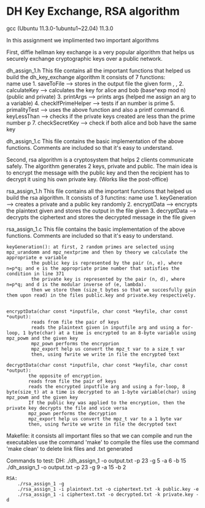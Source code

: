 #     DH Key Exchange, RSA algorithm

gcc (Ubuntu 11.3.0-1ubuntu1~22.04) 11.3.0

In this assignment we implimented two important algorithms

First, diffie hellman key exchange is a very popular algorithm that helps us securely exchange
cryptographic keys over a public network.

dh_assign_1.h
	This file contains all the important functions that helped us build the dh_key_exchange
	algorithm
	It consists of 7 functions:			
		      name					use
		1. saveToFile   	      --> stores in the output file the given form <public key A>, <public key B>, <shared secret>
		2. calculateKey		      --> calculates the key for alice and bob (base^exp mod n) (public and private)
		3. printArgs		      --> prints args (helped me assign an arg to a variable)
		4. checkIfPrimeHelper	      --> tests if an number is prime
		5. primalityTest	      --> uses the above function and also a printf command
		6. keyLessThan		      --> checks if the private keys created are less than the prime number p
		7. checkSecretKey	      --> check if both alice and bob have the same key

dh_assign_1.c 
	This file contains the basic implementation of the above functions.
	Comments are included so that it's easy to understand.


Second, rsa algorithm is a cryptosystem that helps 2 clients communicate safely.
The algorithm generates 2 keys, private and public. The main idea is to encrypt
the message with the public key and then the recipient has to decrypt it using
his own private key. (Works like the post-office)

rsa_assign_1.h
	This file contains all the important functions that helped us build the rsa algorithm.
	It consists of 3 functins:
		      name					use
		1. keyGeneration	      --> creates a private and a public key randomly
		2. encryptData		      --> encrypts the plaintext given and stores the output in the file given
		3. decryptData  	      --> decrypts the ciphertext and stores the decrypted message in the file given
		
		
rsa_assign_1.c
	This file contains the basic implementation of the above functions.
	Comments are included so that it's easy to understand.	
	
	keyGeneration(): at first, 2 random primes are selected using mpz_urandomm and mpz_nextprime and then by theory we calculate the appropriate e variable
			 the public key is represented by the pair (n, e), where n=p*q; and e is the appropriate prime number that satisfies the condition in line 371
			 the private key is represented by the pair (n, d), where n=p*q; and d is the modular inverse of (e, lambda).
			 then we store them (size_t bytes so that we succesfully gain them upon read) in the files public.key and private.key respectively.
	
	
	encryptData(char const *inputfile, char const *keyfile, char const *output):
			 reads from file the pair of keys
			 reads the plaintext given in inputfile arg and using a for-loop, 1 byte(char) at a time is encrypted to an 8-byte variable using mpz_powm and the given key
			 mpz_pown performs the encryprion
			 mpz_export help us convert the mpz_t var to a size_t var
			 then, using fwrite we write in file the encrypted text
	
	decryptData(char const *inputfile, char const *keyfile, char const *output):
			the opposite of encryption.
			reads from file the pair of keys
			reads the encrypted inputfile arg and using a for-loop, 8 byte(size_t) at a time is decrypted to an 1-byte variable(char) using mpz_powm and the given key
			If the public key was applied to the encryption, then the private key decrypts the file and vice versa
			mpz_pown performs the decryption
			mpz_export help us convert the mpz_t var to a 1 byte var
			then, using fwrite we write in file the decrypted text
			
			
Makefile:
	it consists all important files so that we can compile and run the executables
	use the command 'make' to compile the files
	use the command 'make clean' to delete link files and .txt generated
	
	

Commands to test:
	DH:
		./dh_assign_1 -o output.txt -p 23 -g 5 -a 6 -b 15
		./dh_assign_1 -o output.txt -p 23 -g 9 -a 15 -b 2
	
	RSA:	
		./rsa_assign_1 -g
		./rsa_assign_1 -i plaintext.txt -o ciphertext.txt -k public.key -e
		./rsa_assign_1 -i ciphertext.txt -o decrypted.txt -k private.key -d
			
